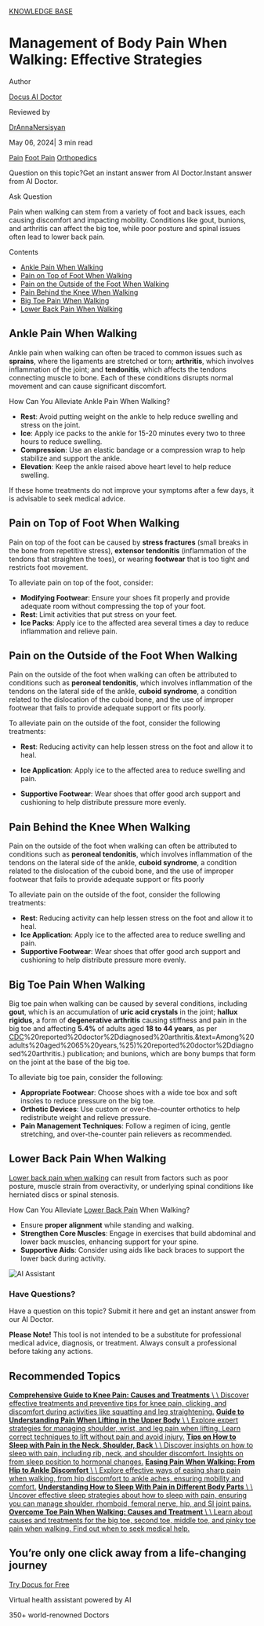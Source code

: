 [KNOWLEDGE BASE](https://docus.ai/knowledge-base)

# Management of Body Pain When Walking: Effective Strategies

Author

[Docus AI Doctor](https://docus.ai/ai-doctor)

Reviewed by

[DrAnnaNersisyan](https://docus.ai/author/dr-anna-nersisyan)

May 06, 2024\| 3 min read

[Pain](https://docus.ai/tags/pain) [Foot Pain](https://docus.ai/tags/foot-pain) [Orthopedics](https://docus.ai/tags/orthopedics)

Question on this topic?Get an instant answer from AI Doctor.Instant answer from AI Doctor.

Ask Question

Pain when walking can stem from a variety of foot and back issues, each causing discomfort and impacting mobility. Conditions like gout, bunions, and arthritis can affect the big toe, while poor posture and spinal issues often lead to lower back pain.

Contents

- [Ankle Pain When Walking](https://docus.ai/knowledge-base/management-of-body-pain-when-walking#ankle-pain-when-walking)
- [Pain on Top of Foot When Walking](https://docus.ai/knowledge-base/management-of-body-pain-when-walking#pain-on-top-of-foot-when-walking)
- [Pain on the Outside of the Foot When Walking](https://docus.ai/knowledge-base/management-of-body-pain-when-walking#pain-on-the-outside-of-the-foot-when-walking)
- [Pain Behind the Knee When Walking](https://docus.ai/knowledge-base/management-of-body-pain-when-walking#pain-behind-the-knee-when-walking)
- [Big Toe Pain When Walking](https://docus.ai/knowledge-base/management-of-body-pain-when-walking#big-toe-pain-when-walking)
- [Lower Back Pain When Walking](https://docus.ai/knowledge-base/management-of-body-pain-when-walking#lower-back-pain-when-walking)

## Ankle Pain When Walking

Ankle pain when walking can often be traced to common issues such as **sprains**, where the ligaments are stretched or torn; **arthritis**, which involves inflammation of the joint; and **tendonitis**, which affects the tendons connecting muscle to bone. Each of these conditions disrupts normal movement and can cause significant discomfort.

How Can You Alleviate Ankle Pain When Walking?

- **Rest**: Avoid putting weight on the ankle to help reduce swelling and stress on the joint.
- **Ice**: Apply ice packs to the ankle for 15-20 minutes every two to three hours to reduce swelling.
- **Compression**: Use an elastic bandage or a compression wrap to help stabilize and support the ankle.
- **Elevation**: Keep the ankle raised above heart level to help reduce swelling.

If these home treatments do not improve your symptoms after a few days, it is advisable to seek medical advice.

## Pain on Top of Foot When Walking

Pain on top of the foot can be caused by **stress fractures** (small breaks in the bone from repetitive stress), **extensor tendonitis** (inflammation of the tendons that straighten the toes), or wearing **footwear** that is too tight and restricts foot movement.

To alleviate pain on top of the foot, consider:

- **Modifying Footwear**: Ensure your shoes fit properly and provide adequate room without compressing the top of your foot.
- **Rest**: Limit activities that put stress on your feet.
- **Ice Packs**: Apply ice to the affected area several times a day to reduce inflammation and relieve pain.

## Pain on the Outside of the Foot When Walking

Pain on the outside of the foot when walking can often be attributed to conditions such as **peroneal tendonitis**, which involves inflammation of the tendons on the lateral side of the ankle, **cuboid syndrome**, a condition related to the dislocation of the cuboid bone, and the use of improper footwear that fails to provide adequate support or fits poorly.

To alleviate pain on the outside of the foot, consider the following treatments:

- **Rest**: Reducing activity can help lessen stress on the foot and allow it to heal.

- **Ice Application**: Apply ice to the affected area to reduce swelling and pain.

- **Supportive Footwear**: Wear shoes that offer good arch support and cushioning to help distribute pressure more evenly.

## Pain Behind the Knee When Walking

Pain on the outside of the foot when walking can often be attributed to conditions such as **peroneal tendonitis**, which involves inflammation of the tendons on the lateral side of the ankle, **cuboid syndrome**, a condition related to the dislocation of the cuboid bone, and the use of improper footwear that fails to provide adequate support or fits poorly

To alleviate pain on the outside of the foot, consider the following treatments:

- **Rest**: Reducing activity can help lessen stress on the foot and allow it to heal.
- **Ice Application**: Apply ice to the affected area to reduce swelling and pain.
- **Supportive Footwear**: Wear shoes that offer good arch support and cushioning to help distribute pressure more evenly.

## Big Toe Pain When Walking

Big toe pain when walking can be caused by several conditions, including **gout**, which is an accumulation of **uric acid crystals** in the joint; **hallux rigidus**, a form of **degenerative arthritis** causing stiffness and pain in the big toe and affecting **5.4%** of adults aged **18 to 44 years**, as per [CDC](https://www.cdc.gov/arthritis/data_statistics/arthritis-related-stats.htm#:~:text=5.4%25%20of%20adults%2018%20to%2044%20years%20old%20reported%20arthritis.&text=Among%20adults%20aged%2045%20to,%25)%20reported%20doctor%2Ddiagnosed%20arthritis.&text=Among%20adults%20aged%2065%20years,%25)%20reported%20doctor%2Ddiagnosed%20arthritis.) publication; and bunions, which are bony bumps that form on the joint at the base of the big toe.

To alleviate big toe pain, consider the following:

- **Appropriate Footwear**: Choose shoes with a wide toe box and soft insoles to reduce pressure on the big toe.
- **Orthotic Devices**: Use custom or over-the-counter orthotics to help redistribute weight and relieve pressure.
- **Pain Management Techniques**: Follow a regimen of icing, gentle stretching, and over-the-counter pain relievers as recommended.

## Lower Back Pain When Walking

[Lower back pain when walking](https://docus.ai/symptoms-guide/lower-back-pain-when-walking-treatment-and-prevention-tips) can result from factors such as poor posture, muscle strain from overactivity, or underlying spinal conditions like herniated discs or spinal stenosis.

How Can You Alleviate [Lower Back Pain](https://docus.ai/knowledge-base/causes-symptoms-of-lower-back-pain) When Walking?

- Ensure **proper alignment** while standing and walking.
- **Strengthen Core Muscles**: Engage in exercises that build abdominal and lower back muscles, enhancing support for your spine.
- **Supportive Aids**: Consider using aids like back braces to support the lower back during activity.

![AI Assistant](https://docus.ai/images/small-assistant.png)

### Have Questions?

Have a question on this topic? Submit it here and get an instant answer from our AI Doctor.

**Please Note!** This tool is not intended to be a substitute for professional medical advice, diagnosis, or treatment. Always consult a professional before taking any actions.

## Recommended Topics

[**Comprehensive Guide to Knee Pain: Causes and Treatments** \\
\\
Discover effective treatments and preventive tips for knee pain, clicking, and discomfort during activities like squatting and leg straightening.](https://docus.ai/knowledge-base/comprehensive-guide-to-knee-pain-causes-and-treatments) [**Guide to Understanding Pain When Lifting in the Upper Body** \\
\\
Explore expert strategies for managing shoulder, wrist, and leg pain when lifting. Learn correct techniques to lift without pain and avoid injury.](https://docus.ai/knowledge-base/guide-to-understanding-pain-when-lifting) [**Tips on How to Sleep with Pain in the Neck, Shoulder, Back** \\
\\
Discover insights on how to sleep with pain, including rib, neck, and shoulder discomfort. Insights on from sleep position to hormonal changes.](https://docus.ai/knowledge-base/tips-on-how-to-sleep-with-pain) [**Easing Pain When Walking: From Hip to Ankle Discomfort** \\
\\
Explore effective ways of easing sharp pain when walking, from hip discomfort to ankle aches, ensuring mobility and comfort.](https://docus.ai/knowledge-base/easing-pain-when-walking) [**Understanding How to Sleep With Pain in Different Body Parts** \\
\\
Uncover effective sleep strategies about how to sleep with pain, ensuring you can manage shoulder, rhomboid, femoral nerve, hip, and SI joint pains.](https://docus.ai/knowledge-base/understanding-how-to-sleep-with-pain) [**Overcome Toe Pain When Walking: Causes and Treatment** \\
\\
Learn about causes and treatments for the big toe, second toe, middle toe, and pinky toe pain when walking. Find out when to seek medical help.](https://docus.ai/knowledge-base/overcome-toe-pain-when-walking)

## You’re only one click away from a life-changing journey

[Try Docus for Free](https://my.docus.ai/auth/signup)

Virtual health assistant powered by AI

350+ world-renowned Doctors